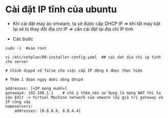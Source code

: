 # Cài đặt IP tĩnh của ubuntu

- Khi cài đặt máy ảo vmware, ta sẽ được cấp DHCP IP => khi tắt máy bật lại sẽ bị thay đổi địa chỉ IP => cần cài đặt lại địa chỉ IP tĩnh

- Các bước
```
sudo -i  #vao root

vi /etc/netplan/00-installer-config.yaml  ## cai dat dia chi ip tinh cho server

# Chỉnh dcpp4 về false cho việc cấp IP động k được thực hiện

# Thêm 1 đoạn ngay dưới dòng dhcp4

addresses: [<IP mong muốn>]
gateway4: 192.168.1.1    # chú ý thêm nếu sử dụng là mạng NAT thì ta vào Edit -> Virtual Machine network của vmware lấy giá trị gateway và IP cũng vậy
nameservers:
    addresses: [8.8.8.8, 8.8.4.4]

```